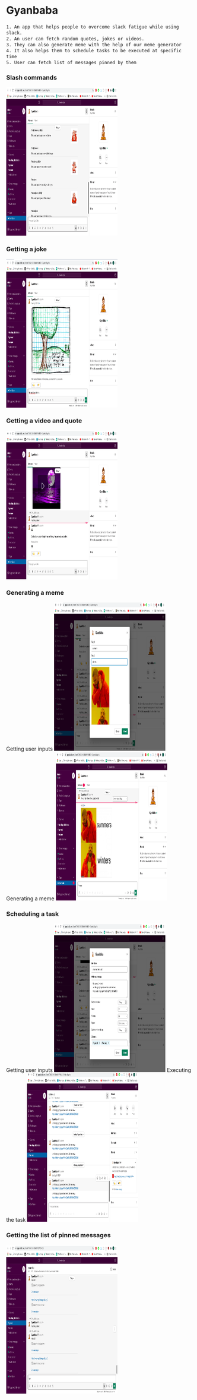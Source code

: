 # Gyanbaba
    1. An app that helps people to overcome slack fatigue while using slack.
    2. An user can fetch random quotes, jokes or videos.
    3. They can also generate meme with the help of our meme generator
    4. It also helps them to schedule tasks to be executed at specific time
    5. User can fetch list of messages pinned by them


### Slash commands
<img src="./readme/startcommand.png" alt="start" width="300" height="400"/>

### Getting a joke
<img src="./readme/joke.png" alt="joke" width="300" height="400"/>

### Getting a video and quote
<img src="./readme/quote.png" alt="video and quote" width="300" height="400"/>

### Generating a meme
Getting user inputs
<img src="./readme/generatememe.png" alt="meme inputs" width="300" height="400"/>
Generating a meme
<img src="./readme/meme.png" alt="meme" width="300" height="400"/>

### Scheduling a task
Getting user inputs
<img src="./readme/scheduler.png" alt="scheduling a task" width="300" height="400"/>
Executing the task
<img src="./readme/scheduledmsg.png" alt="executing a task" width="300" height="400"/>

### Getting the list of pinned messages
<img src="./readme/pins.png" alt="pins" width="300" height="400"/>






